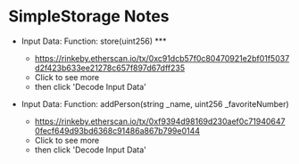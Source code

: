 # SimpleStorage Notes

- Input Data: Function: store(uint256) ***
  - https://rinkeby.etherscan.io/tx/0xc91dcb57f0c80470921e2bf01f5037d2f423b633ee21278c657f897d67dff235
  - Click to see more
  - then click 'Decode Input Data'

- Input Data: Function: addPerson(string _name, uint256 _favoriteNumber)
  - https://rinkeby.etherscan.io/tx/0xf9394d98169d230aef0c719406470fecf649d93bd6368c91486a867b799e0144
  - Click to see more
  - then click 'Decode Input Data'